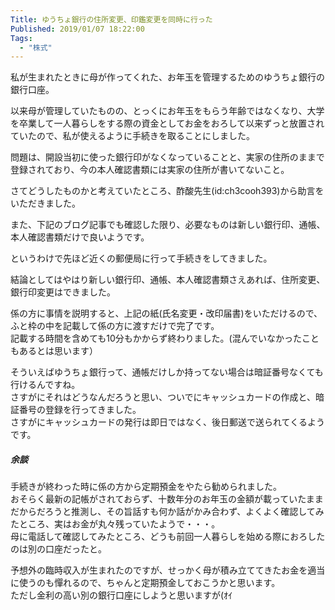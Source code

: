 ```yaml
---
Title: ゆうちょ銀行の住所変更、印鑑変更を同時に行った
Published: 2019/01/07 18:22:00
Tags:
  - "株式"
---
```

私が生まれたときに母が作ってくれた、お年玉を管理するためのゆうちょ銀行の銀行口座。  

以来母が管理していたものの、とっくにお年玉をもらう年齢ではなくなり、大学を卒業して一人暮らしをする際の資金としてお金をおろして以来ずっと放置されていたので、私が使えるように手続きを取ることにしました。  

問題は、開設当初に使った銀行印がなくなっていることと、実家の住所のままで登録されており、今の本人確認書類には実家の住所が書いてないこと。  

さてどうしたものかと考えていたところ、酢酸先生(id:ch3cooh393)から助言をいただきました。  

<?# Twitter 1081470366550188032 /?>

<?# Twitter 1081472054803582976 /?>

また、下記のブログ記事でも確認した限り、必要なものは新しい銀行印、通帳、本人確認書類だけで良いようです。  

<?# OEmbed "http://stp10.com/yucho-address-inkan-change/" /?>  

というわけで先ほど近くの郵便局に行って手続きをしてきました。  

結論としてはやはり新しい銀行印、通帳、本人確認書類さえあれば、住所変更、銀行印変更はできました。  


<?# Twitter 1082158075778281472 /?>

係の方に事情を説明すると、上記の紙(氏名変更・改印届書)をいただけるので、ふと枠の中を記載して係の方に渡すだけで完了です。  
記載する時間を含めても10分もかからず終わりました。(混んでいなかったこともあるとは思います）  

そういえばゆうちょ銀行って、通帳だけしか持ってない場合は暗証番号なくても行けるんですね。  
さすがにそれはどうなんだろうと思い、ついでにキャッシュカードの作成と、暗証番号の登録を行ってきました。  
さすがにキャッシュカードの発行は即日ではなく、後日郵送で送られてくるようです。  


##### 余談  
手続きが終わった時に係の方から定期預金をやたら勧められました。  
おそらく最新の記帳がされておらず、十数年分のお年玉の金額が載っていたままだからだろうと推測し、その旨話すも何か話がかみ合わず、よくよく確認してみたところ、実はお金が丸々残っていたようで・・・。  
母に電話して確認してみたところ、どうも前回一人暮らしを始める際におろしたのは別の口座だったと。  

予想外の臨時収入が生まれたのですが、せっかく母が積み立ててきたお金を適当に使うのも憚れるので、ちゃんと定期預金しておこうかと思います。  
ただし金利の高い別の銀行口座にしようと思いますが(ｵｲ
